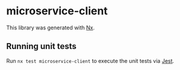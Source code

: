 # microservice-client

This library was generated with [Nx](https://nx.dev).

## Running unit tests

Run `nx test microservice-client` to execute the unit tests via [Jest](https://jestjs.io).

